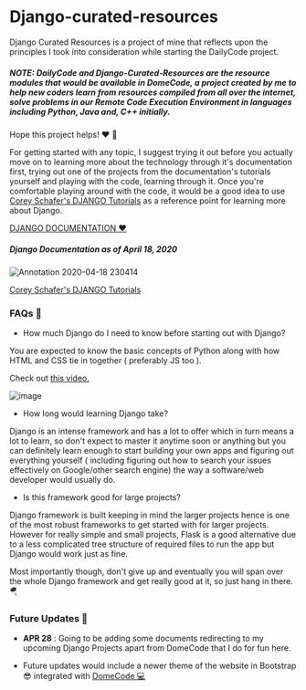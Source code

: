# Django-curated-resources
Django Curated Resources is a project of mine that reflects upon the principles I took into consideration while starting the DailyCode project.

##### NOTE:  DailyCode and Django-Curated-Resources are the resource modules that would be available in DomeCode, a project created by me to help new coders learn from resources compiled from all over the internet, solve problems in our Remote Code Execution Environment in languages including Python, Java and, C++ initially.

Hope this project helps! ♥ 🙌

For getting started with any topic, I suggest trying it out before you actually move on to learning more about the technology through it's documentation first, trying out one of the projects from the documentation's tutorials yourself and playing with the code, learning through it. Once you're comfortable playing around with the code, it would be a good idea to use [Corey Schafer's DJANGO Tutorials](https://www.youtube.com/playlist?list=PL-osiE80TeTtoQCKZ03TU5fNfx2UY6U4p) as a reference point for learning more about Django.

[DJANGO DOCUMENTATION ♥](https://docs.djangoproject.com/en/3.0/topics/install/#installing-official-release)

##### Django Documentation as of April 18, 2020

![Annotation 2020-04-18 230414](https://user-images.githubusercontent.com/41021374/79645147-180beb80-81cb-11ea-9229-3dba3574e7a5.png)

[Corey Schafer's DJANGO Tutorials](https://www.youtube.com/playlist?list=PL-osiE80TeTtoQCKZ03TU5fNfx2UY6U4p)

### FAQs 🙋

- How much Django do I need to know before starting out with Django?
 
You are expected to know the basic concepts of Python along with how HTML and CSS tie in together ( preferably JS too ).

Check out [this video.](https://www.youtube.com/watch?v=EpZbD_ELhAQ&t=565s)

![image](https://user-images.githubusercontent.com/41021374/79645376-8f8e4a80-81cc-11ea-9884-ba773c4f6d0e.png)

- How long would learning Django take?

Django is an intense framework and has a lot to offer which in turn means a lot to learn, so don't expect to master it anytime soon or anything but you can definitely learn enough to start building your own apps and figuring out everything yourself ( including figuring out how to search your issues effectively on Google/other search engine) the way a software/web developer would usually do.

- Is this framework good for large projects?

Django framework is built keeping in mind the larger projects hence is one of the most robust frameworks to get started with for larger projects. However for really simple and small projects, Flask is a good alternative due to a less complicated tree structure of required files to run the app but Django would work just as fine. 

Most importantly though, don't give up and eventually you will span over the whole Django framework and get really good at it, so just hang in there. 🪂

### Future Updates 🔮
- **APR 28** : Going to be adding some documents redirecting to my upcoming Django Projects apart from DomeCode that I do for fun here.

- Future updates would include a newer theme of the website in Bootstrap 😎 integrated with [DomeCode 💻](https://arthtyagi.me/domecode)

